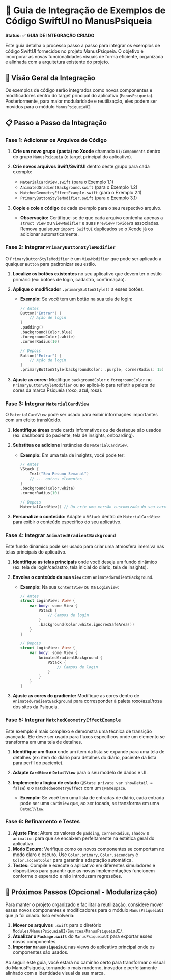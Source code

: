# 🧩 Guia de Integração de Exemplos de Código SwiftUI no ManusPsiqueia

**Status:** ✅ **GUIA DE INTEGRAÇÃO CRIADO**

Este guia detalha o processo passo a passo para integrar os exemplos de código SwiftUI fornecidos no projeto ManusPsiqueia. O objetivo é incorporar as novas funcionalidades visuais de forma eficiente, organizada e alinhada com a arquitetura existente do projeto.

## 🎯 **Visão Geral da Integração**

Os exemplos de código serão integrados como novos componentes e modificadores dentro do target principal do aplicativo (`ManusPsiqueia`). Posteriormente, para maior modularidade e reutilização, eles podem ser movidos para o módulo `ManusPsiqueiaUI`.

## 📋 **Passo a Passo da Integração**

### **Fase 1: Adicionar os Arquivos de Código**

1.  **Crie um novo grupo (pasta) no Xcode** chamado `UI/Components` dentro do grupo `ManusPsiqueia` (o target principal do aplicativo).
2.  **Crie novos arquivos Swift/SwiftUI** dentro deste grupo para cada exemplo:
    *   `MaterialCardView.swift` (para o Exemplo 1.1)
    *   `AnimatedGradientBackground.swift` (para o Exemplo 1.2)
    *   `MatchedGeometryEffectExample.swift` (para o Exemplo 2.1)
    *   `PrimaryButtonStyleModifier.swift` (para o Exemplo 3.1)
3.  **Copie e cole o código** de cada exemplo para o seu respectivo arquivo.

    *   **Observação:** Certifique-se de que cada arquivo contenha apenas a `struct View` ou `ViewModifier` e suas `PreviewProvider`s associadas. Remova quaisquer `import SwiftUI` duplicados se o Xcode já os adicionar automaticamente.

### **Fase 2: Integrar `PrimaryButtonStyleModifier`**

O `PrimaryButtonStyleModifier` é um `ViewModifier` que pode ser aplicado a qualquer `Button` para padronizar seu estilo.

1.  **Localize os botões existentes** no seu aplicativo que devem ter o estilo primário (ex: botões de login, cadastro, confirmação).
2.  **Aplique o modificador** `.primaryButtonStyle()` a esses botões.

    *   **Exemplo:** Se você tem um botão na sua tela de login:

        ```swift
        // Antes
        Button("Entrar") {
            // Ação de login
        }
        .padding()
        .background(Color.blue)
        .foregroundColor(.white)
        .cornerRadius(10)

        // Depois
        Button("Entrar") {
            // Ação de login
        }
        .primaryButtonStyle(backgroundColor: .purple, cornerRadius: 15) // Use as cores da sua marca
        ```

3.  **Ajuste as cores:** Modifique `backgroundColor` e `foregroundColor` no `PrimaryButtonStyleModifier` ou ao aplicá-lo para refletir a paleta de cores da marca Psiqueia (roxo, azul, rosa).

### **Fase 3: Integrar `MaterialCardView`**

O `MaterialCardView` pode ser usado para exibir informações importantes com um efeito translúcido.

1.  **Identifique áreas** onde cards informativos ou de destaque são usados (ex: dashboard do paciente, tela de insights, onboarding).
2.  **Substitua ou adicione** instâncias de `MaterialCardView`.

    *   **Exemplo:** Em uma tela de insights, você pode ter:

        ```swift
        // Antes
        VStack {
            Text("Seu Resumo Semanal")
            // ... outros elementos
        }
        .background(Color.white)
        .cornerRadius(10)

        // Depois
        MaterialCardView() // Ou crie uma versão customizada do seu card usando o conceito de Material
        ```

3.  **Personalize o conteúdo:** Adapte o `VStack` dentro de `MaterialCardView` para exibir o conteúdo específico do seu aplicativo.

### **Fase 4: Integrar `AnimatedGradientBackground`**

Este fundo dinâmico pode ser usado para criar uma atmosfera imersiva nas telas principais do aplicativo.

1.  **Identifique as telas principais** onde você deseja um fundo dinâmico (ex: tela de login/cadastro, tela inicial do diário, tela de insights).
2.  **Envolva o conteúdo da sua `View`** com `AnimatedGradientBackground`.

    *   **Exemplo:** Na sua `ContentView` ou na `LoginView`:

        ```swift
        // Antes
        struct LoginView: View {
            var body: some View {
                VStack {
                    // Campos de login
                }
                .background(Color.white.ignoresSafeArea())
            }
        }

        // Depois
        struct LoginView: View {
            var body: some View {
                AnimatedGradientBackground {
                    VStack {
                        // Campos de login
                    }
                }
            }
        }
        ```

3.  **Ajuste as cores do gradiente:** Modifique as cores dentro de `AnimatedGradientBackground` para corresponder à paleta roxo/azul/rosa dos sites da Psiqueia.

### **Fase 5: Integrar `MatchedGeometryEffectExample`**

Este exemplo é mais complexo e demonstra uma técnica de transição avançada. Ele deve ser usado para fluxos específicos onde um elemento se transforma em uma tela de detalhes.

1.  **Identifique um fluxo** onde um item da lista se expande para uma tela de detalhes (ex: item do diário para detalhes do diário, paciente da lista para perfil do paciente).
2.  **Adapte `CardView` e `DetailView`** para o seu modelo de dados e UI.
3.  **Implemente a lógica de estado** (`@State private var showDetail = false`) e o `matchedGeometryEffect` com um `@Namespace`.

    *   **Exemplo:** Se você tem uma lista de entradas de diário, cada entrada pode ser uma `CardView` que, ao ser tocada, se transforma em uma `DetailView`.

### **Fase 6: Refinamento e Testes**

1.  **Ajuste Fino:** Altere os valores de `padding`, `cornerRadius`, `shadow` e `animation` para que se encaixem perfeitamente na estética geral do aplicativo.
2.  **Modo Escuro:** Verifique como os novos componentes se comportam no modo claro e escuro. Use `Color.primary`, `Color.secondary` e `Color.accentColor` para garantir a adaptação automática.
3.  **Testes:** Compile e execute o aplicativo em diferentes simuladores e dispositivos para garantir que as novas implementações funcionem conforme o esperado e não introduzam regressões.

## 🚀 **Próximos Passos (Opcional - Modularização)**

Para manter o projeto organizado e facilitar a reutilização, considere mover esses novos componentes e modificadores para o módulo `ManusPsiqueiaUI` que já foi criado. Isso envolveria:

1.  **Mover os arquivos** `.swift` para o diretório `Modules/ManusPsiqueiaUI/Sources/ManusPsiqueiaUI/`.
2.  **Atualizar o `Package.swift`** do `ManusPsiqueiaUI` para exportar esses novos componentes.
3.  **Importar `ManusPsiqueiaUI`** nas views do aplicativo principal onde os componentes são usados.

Ao seguir este guia, você estará no caminho certo para transformar o visual do ManusPsiqueia, tornando-o mais moderno, inovador e perfeitamente alinhado com a identidade visual da sua marca.
